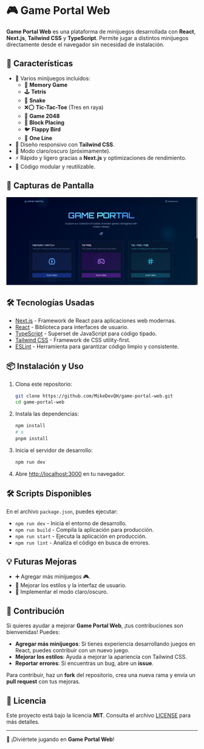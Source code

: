 # 🎮 Game Portal Web

**Game Portal Web** es una plataforma de minijuegos desarrollada con **React**, **Next.js**, **Tailwind CSS** y **TypeScript**. Permite jugar a distintos minijuegos directamente desde el navegador sin necesidad de instalación.

## 🚀 Características

- 🎲 Varios minijuegos incluidos:
  - 🧠 **Memory Game**
  - 🕹️ **Tetris**
  - 🐍 **Snake**
  - ❌⭕ **Tic-Tac-Toe** (Tres en raya)
  - 🔢 **Game 2048**
  - 🧱 **Block Placing**
  - 🐦 **Flappy Bird**
  - 🎯 **One Line**
- 🎨 Diseño responsivo con **Tailwind CSS**.
- 🌙 Modo claro/oscuro (próximamente).
- ⚡ Rápido y ligero gracias a **Next.js** y optimizaciones de rendimiento.
- 🔗 Código modular y reutilizable.

## 📸 Capturas de Pantalla

![Game Portal](/public/dashboard.png)

## 🛠️ Tecnologías Usadas

- [Next.js](https://nextjs.org/) - Framework de React para aplicaciones web modernas.
- [React](https://reactjs.org/) - Biblioteca para interfaces de usuario.
- [TypeScript](https://www.typescriptlang.org/) - Superset de JavaScript para código tipado.
- [Tailwind CSS](https://tailwindcss.com/) - Framework de CSS utility-first.
- [ESLint](https://eslint.org/) - Herramienta para garantizar código limpio y consistente.


## 📦 Instalación y Uso

1. Clona este repositorio:

   ```sh
   git clone https://github.com/MikeDevQH/game-portal-web.git
   cd game-portal-web
   ```

2. Instala las dependencias:

   ```sh
   npm install
   # o
   pnpm install
   ```

3. Inicia el servidor de desarrollo:

   ```sh
   npm run dev
   ```

4. Abre [http://localhost:3000](http://localhost:3000) en tu navegador.

## 🛠️ Scripts Disponibles

En el archivo `package.json`, puedes ejecutar:

- `npm run dev` - Inicia el entorno de desarrollo.
- `npm run build` - Compila la aplicación para producción.
- `npm run start` - Ejecuta la aplicación en producción.
- `npm run lint` - Analiza el código en busca de errores.

## 💡 Futuras Mejoras

- ➕ Agregar más minijuegos 🎮.
- 🎨 Mejorar los estilos y la interfaz de usuario.
- 🌙 Implementar el modo claro/oscuro.

## 🤝 Contribución

Si quieres ayudar a mejorar **Game Portal Web**, ¡tus contribuciones son bienvenidas! Puedes:

- **Agregar más minijuegos**: Si tienes experiencia desarrollando juegos en React, puedes contribuir con un nuevo juego.
- **Mejorar los estilos**: Ayuda a mejorar la apariencia con Tailwind CSS.
- **Reportar errores**: Si encuentras un bug, abre un **issue**.

Para contribuir, haz un **fork** del repositorio, crea una nueva rama y envía un **pull request** con tus mejoras.

## 📜 Licencia

Este proyecto está bajo la licencia **MIT**. Consulta el archivo [LICENSE](./LICENSE) para más detalles.

---

🎉 ¡Diviértete jugando en **Game Portal Web**!
